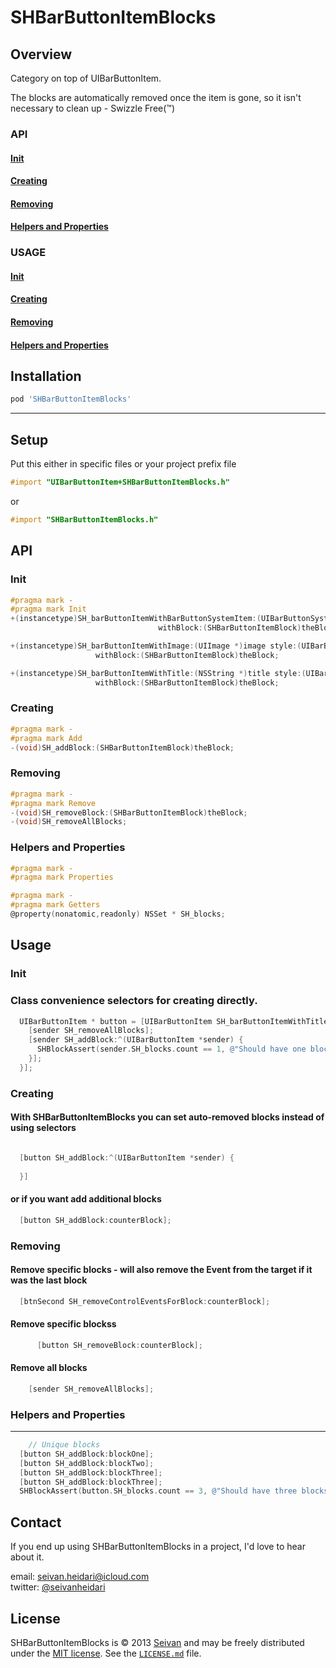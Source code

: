 SHBarButtonItemBlocks
==========

Overview
--------
Category on top of UIBarButtonItem.

The blocks are automatically removed once the item is gone, so it isn't necessary to clean up - Swizzle Free(™)

### API

#### [Init](https://github.com/seivan/SHBarButtonItemBlocks#init-2)

#### [Creating](https://github.com/seivan/SHBarButtonItemBlocks#creating-2)

#### [Removing](https://github.com/seivan/SHBarButtonItemBlocks#removing-2)

#### [Helpers and Properties](https://github.com/seivan/SHBarButtonItemBlocks#helpers-and-properties-2)

### USAGE

#### [Init](https://github.com/seivan/SHBarButtonItemBlocks#init-3)

#### [Creating](https://github.com/seivan/SHBarButtonItemBlocks#creating-3)

#### [Removing](https://github.com/seivan/SHBarButtonItemBlocks#removing-3)

#### [Helpers and Properties](https://github.com/seivan/SHBarButtonItemBlocks#helpers-and-properties-3)

Installation
------------

```ruby
pod 'SHBarButtonItemBlocks'
```

***

Setup
-----

Put this either in specific files or your project prefix file

```objective-c
#import "UIBarButtonItem+SHBarButtonItemBlocks.h"
```
or
```objective-c
#import "SHBarButtonItemBlocks.h"
```

API
-----

### Init

```objective-c
#pragma mark -
#pragma mark Init
+(instancetype)SH_barButtonItemWithBarButtonSystemItem:(UIBarButtonSystemItem)systemItem
                                 withBlock:(SHBarButtonItemBlock)theBlock;

+(instancetype)SH_barButtonItemWithImage:(UIImage *)image style:(UIBarButtonItemStyle)style
                   withBlock:(SHBarButtonItemBlock)theBlock;

+(instancetype)SH_barButtonItemWithTitle:(NSString *)title style:(UIBarButtonItemStyle)style
                   withBlock:(SHBarButtonItemBlock)theBlock;

```

### Creating

```objective-c
#pragma mark -
#pragma mark Add
-(void)SH_addBlock:(SHBarButtonItemBlock)theBlock;

```

### Removing

```objective-c
#pragma mark -
#pragma mark Remove
-(void)SH_removeBlock:(SHBarButtonItemBlock)theBlock;
-(void)SH_removeAllBlocks;


```

### Helpers and Properties

```objective-c
#pragma mark -
#pragma mark Properties

#pragma mark -
#pragma mark Getters
@property(nonatomic,readonly) NSSet * SH_blocks;


```

Usage
-----

### Init

### Class convenience selectors for creating directly. 

```objective-c
  UIBarButtonItem * button = [UIBarButtonItem SH_barButtonItemWithTitle:@"Clear blocks" style:UIBarButtonItemStyleBordered withBlock:^(UIBarButtonItem *sender) {
    [sender SH_removeAllBlocks];
    [sender SH_addBlock:^(UIBarButtonItem *sender) {
      SHBlockAssert(sender.SH_blocks.count == 1, @"Should have one block");
    }];
  }];
```

### Creating

#### With SHBarButtonItemBlocks you can set auto-removed blocks instead of using selectors

```objective-c

  [button SH_addBlock:^(UIBarButtonItem *sender) {
    
  }]


``` 

#### or if you want add additional blocks

```objective-c
  [button SH_addBlock:counterBlock];
```

### Removing


#### Remove specific blocks - will also remove the Event from the target if it was the last block

```objective-c
  [btnSecond SH_removeControlEventsForBlock:counterBlock];
```

#### Remove specific blockss

```objective-c
      [button SH_removeBlock:counterBlock];
```

#### Remove all blocks

```objective-c
    [sender SH_removeAllBlocks];
```


### Helpers and Properties
------ 

```objective-c
    // Unique blocks
  [button SH_addBlock:blockOne];
  [button SH_addBlock:blockTwo];
  [button SH_addBlock:blockThree];
  [button SH_addBlock:blockThree];
  SHBlockAssert(button.SH_blocks.count == 3, @"Should have three blocks");

```



Contact
-------

If you end up using SHBarButtonItemBlocks in a project, I'd love to hear about it.

email: [seivan.heidari@icloud.com](mailto:seivan.heidari@icloud.com)  
twitter: [@seivanheidari](https://twitter.com/seivanheidari)

## License

SHBarButtonItemBlocks is © 2013 [Seivan](http://www.github.com/seivan) and may be freely
distributed under the [MIT license](http://opensource.org/licenses/MIT).
See the [`LICENSE.md`](https://github.com/seivan/SHBarButtonItemBlocks/blob/master/LICENSE.md) file.
